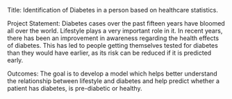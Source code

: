 Title:
Identification of Diabetes in a person based on healthcare statistics.

Project Statement:
Diabetes cases over the past fifteen years have bloomed all over the world. Lifestyle plays a
very important role in it. In recent years, there has been an improvement in awareness regarding the
health effects of diabetes. This has led to people getting themselves tested for diabetes than they
would have earlier, as its risk can be reduced if it is predicted early.

Outcomes:
The goal is to develop a model which helps better understand the relationship between lifestyle
and diabetes and help predict whether a patient has diabetes, is pre-diabetic or healthy.
